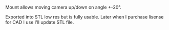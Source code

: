 Mount allows moving camera up/down on angle +-20°.

Exported into STL low res but is fully usable. Later when I purchase lisense for CAD I use I'll update STL file.
